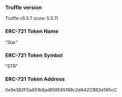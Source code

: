 ### Truffle version
Truffle v5.5.7 (core: 5.5.7)

### ERC-721 Token Name
"Star"

### ERC-721 Token Symbol
"STR"

### ERC-721 Token Address
0x9e382FDa651b8ad859E85189c2dAA2CB82e595cC
